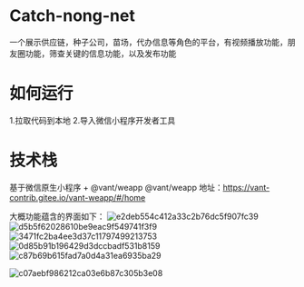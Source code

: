 # Catch-nong-net
一个展示供应链，种子公司，苗场，代办信息等角色的平台，有视频播放功能，朋友圈功能，筛查关键的信息功能，以及发布功能

# 如何运行
1.拉取代码到本地
2.导入微信小程序开发者工具

# 技术栈
基于微信原生小程序 + @vant/weapp
@vant/weapp 地址：https://vant-contrib.gitee.io/vant-weapp/#/home

大概功能蕴含的界面如下：
![e2deb554c412a33c2b76dc5f907fc39](https://user-images.githubusercontent.com/97692288/231343767-4633ac94-1bf8-4cc1-ad6a-f84566fd6bfe.jpg)
![d5b5f62028610be9eac9f549741f3f9](https://user-images.githubusercontent.com/97692288/231343796-e36e7f41-279f-4eae-b007-a4c165677f87.jpg)
![3471fc2ba4ee3d37c11797499213753](https://user-images.githubusercontent.com/97692288/231343818-deec4bc6-7796-48cf-a15b-09f184799ecc.jpg)
![0d85b91b196429d3dccbadf531b8159](https://user-images.githubusercontent.com/97692288/231343840-c759d7d2-b96d-495d-9e0e-e10f2c3d6c72.jpg)
![c87b69b615fad7a0d4a31ea6935ba29](https://user-images.githubusercontent.com/97692288/231343858-1edaf79f-27d2-4421-8c34-15426cacf709.jpg)

![c07aebf986212ca03e6b87c305b3e08](https://user-images.githubusercontent.com/97692288/231343611-51f96e31-817f-468a-93f8-8a42793c5c5b.jpg)

